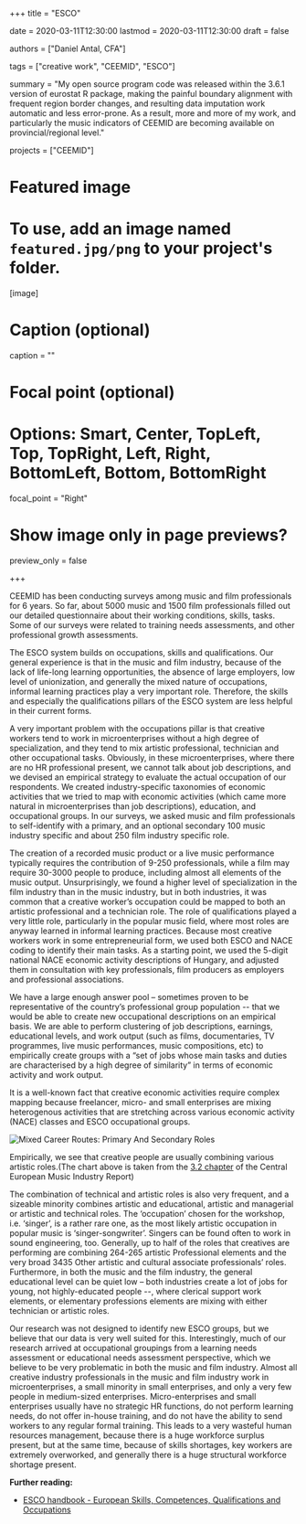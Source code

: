 +++
title = "ESCO"

date = 2020-03-11T12:30:00
lastmod = 2020-03-11T12:30:00
draft = false

authors = ["Daniel Antal, CFA"]

tags = ["creative work", "CEEMID", "ESCO"]

summary = "My open source program code was released within the 3.6.1 version of eurostat R package, making the painful boundary alignment with frequent region border changes, and resulting data imputation work automatic and less error-prone. As a result, more and more of my work, and particularly the music indicators of CEEMID are becoming available on provincial/regional level."

projects = ["CEEMID"]

# Featured image
# To use, add an image named `featured.jpg/png` to your project's folder. 
[image]
  # Caption (optional)
  caption = ""

  # Focal point (optional)
  # Options: Smart, Center, TopLeft, Top, TopRight, Left, Right, BottomLeft, Bottom, BottomRight
  focal_point = "Right"

  # Show image only in page previews?
  preview_only = false

+++


CEEMID has been conducting surveys among music and film professionals for 6 years.  So far, about 5000 music and 1500 film professionals filled out our detailed questionnaire about their working conditions, skills, tasks.  Some of our surveys were related to training needs assessments, and other professional growth assessments.

The ESCO system builds on occupations, skills and qualifications. Our general experience is that in the music and film industry, because of the lack of life-long learning opportunities, the absence of large employers, low level of unionization, and generally the mixed nature of occupations, informal learning practices play a very important role.  Therefore, the skills and especially the qualifications pillars of the ESCO system are less helpful in their current forms.

A very important problem with the occupations pillar is that creative workers tend to work in microenterprises without a high degree of specialization, and they tend to mix artistic professional, technician and other occupational tasks.  Obviously, in these microenterprises, where there are no HR professional present, we cannot talk about job descriptions, and we devised an empirical strategy to evaluate the actual occupation of our respondents.  We created industry-specific taxonomies of economic activities that we tried to map with economic activities (which came more natural in microenterprises than job descriptions), education, and occupational groups.  In our surveys, we asked music and film professionals to self-identify with a primary, and an optional secondary 100 music industry specific and about 250 film industry specific role.

The creation of a recorded music product or a live music performance typically requires the contribution of 9-250 professionals, while a film may require 30-3000 people to produce, including almost all elements of the music output. Unsurprisingly, we found a higher level of specialization in the film industry than in the music industry, but in both industries, it was common that a creative worker’s occupation could be mapped to both an artistic professional and a technician role.  The role of qualifications played a very little role, particularly in the popular music field, where most roles are anyway learned in informal learning practices.
Because most creative workers work in some entrepreneurial form, we used both ESCO and NACE coding to identify their main tasks.  As a starting point, we used the 5-digit national NACE economic activity descriptions of Hungary, and adjusted them in consultation with key professionals, film producers as employers and professional associations.

We have a large enough answer pool – sometimes proven to be representative of the country’s professional group population -- that we would be able to create new occupational descriptions on an empirical basis. We are able to perform clustering of job descriptions, earnings, educational levels, and work output (such as films, documentaries, TV programmes, live music performances, music compositions, etc) to empirically create groups with a “set of jobs whose main tasks and duties are characterised by a high degree of similarity” in terms of economic activity and work output.

It is a well-known fact that creative economic activities require complex mapping because freelancer, micro- and small enterprises are mixing heterogenous activities that are stretching across various economic activity (NACE) classes and ESCO occupational groups. 

![Mixed Career Routes: Primary And Secondary Roles](/img/ceemid/rolepairs-ceereport-3-2.jpg)

Empirically, we see that creative people are usually combining various artistic roles.(The chart above is taken from the [3.2 chapter](http://ceereport2020.ceemid.eu/supply.html#creators-of-music) of the Central European Music Industry Report) 

The combination of technical and artistic roles is also very frequent, and a sizeable minority combines artistic and educational, artistic and managerial or artistic and technical roles.  The ‘occupation’ chosen for the workshop, i.e. ‘singer’, is a rather rare one, as the most likely artistic occupation in popular music is ‘singer-songwriter’.  Singers can be found often to work in sound engineering, too. Generally, up to half of the roles that creatives are performing are combining 264-265 artistic Professional elements and the very broad 3435 Other artistic and cultural associate professionals’ roles. Furthermore, in both the music and the film industry, the general educational level can be quiet low – both industries create a lot of jobs for young, not highly-educated people --, where clerical support work elements, or elementary professions elements are mixing with either technician or artistic roles.

Our research was not designed to identify new ESCO groups, but we believe that our data is very well suited for this. Interestingly, much of our research arrived at occupational groupings from a learning needs assessment or educational needs assessment perspective, which we believe to be very problematic in both the music and film industry.  Almost all creative industry professionals in the music and film industry work in microenterprises, a small minority in small enterprises, and only a very few people in medium-sized enterprises.  Micro-enterprises and small enterprises usually have no strategic HR functions, do not perform learning needs, do not offer in-house training, and do not have the ability to send workers to any regular formal training.  This leads to a very wasteful human resources management, because there is a huge workforce surplus present, but at the same time, because of skills shortages, key workers are extremely overworked, and generally there is a huge structural workforce shortage present.

**Further reading:**
* [ESCO handbook - European Skills, Competences,
Qualifications and Occupations](https://ec.europa.eu/esco/portal/document/en/0a89839c-098d-4e34-846c-54cbd5684d24)
